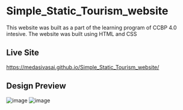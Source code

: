# Simple_Static_Tourism_website
This website was built as a part of the learning program of CCBP 4.0 intesive. The website was built using HTML and CSS

## Live Site 
https://medasivasai.github.io/Simple_Static_Tourism_website/

## Design Preview
![image](https://github.com/medasivasai/Simple_Static_Tourism_website/assets/83161832/41c45d95-5fa2-4ba4-832c-211258392ede)  ![image](https://github.com/medasivasai/Simple_Static_Tourism_website/assets/83161832/2960edca-87f8-42ec-ab85-3f2de2b23989)  


